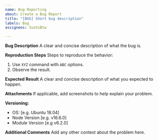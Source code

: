 ```yaml
---
name: Bug Reporting
about: Create a Bug Report
title: "[BUG] Short bug description"
labels: Bug
assignees: SushiBtw

---
```


**Bug Description**
A clear and concise description of what the bug is.

**Reproduction Steps**
Steps to reproduce the behavior:
1. Use ``XYZ`` command with ``ABC`` options.
2. Observe the result.

**Expected Result**
A clear and concise description of what you expected to happen.

**Attachments**
If applicable, add screenshots to help explain your problem.

**Versioning:**
- OS: [e.g. Ubuntu 18.04]
- Node Version [e.g. v16.6.0]
- Module Version [e.g v6.2.0]

**Additional Comments**
Add any other context about the problem here.
